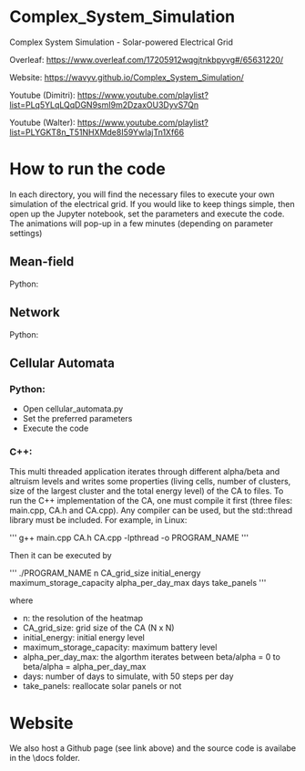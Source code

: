 # Complex_System_Simulation
Complex System Simulation - Solar-powered Electrical Grid

Overleaf: https://www.overleaf.com/17205912wqgjtnkbpyvg#/65631220/

Website: https://wavyv.github.io/Complex_System_Simulation/

Youtube (Dimitri): https://www.youtube.com/playlist?list=PLq5YLqLQqDGN9smI9m2DzaxOU3DyvS7Qn

Youtube (Walter): https://www.youtube.com/playlist?list=PLYGKT8n_T51NHXMde8I59YwIajTn1Xf66

# How to run the code

In each directory, you will find the necessary files to execute your own simulation of the electrical grid. If you would like to keep things simple, then open up the Jupyter notebook, set the parameters and execute the code. The animations will pop-up in a few minutes (depending on parameter settings) 

## Mean-field

Python:

## Network

Python:

## Cellular Automata

### Python:

- Open cellular_automata.py
- Set the preferred parameters
- Execute the code

### C++:

This multi threaded application iterates through different alpha/beta and altruism levels and writes some properties (living cells, number of clusters, size of the largest cluster and the total energy level) of the CA to files. 
To run the C++ implementation of the CA, one must compile it first (three files: main.cpp, CA.h and CA.cpp). Any compiler can be used, but the std::thread library must be included. For example, in Linux:

'''
g++ main.cpp CA.h CA.cpp -lpthread -o PROGRAM_NAME
'''

Then it can be executed by 

'''
./PROGRAM_NAME n CA_grid_size initial_energy maximum_storage_capacity alpha_per_day_max days take_panels
'''

where

- n: the resolution of the heatmap
- CA_grid_size: grid size of the CA (N x N)
- initial_energy: initial energy level
- maximum_storage_capacity: maximum battery level
- alpha_per_day_max: the algorthm iterates between beta/alpha = 0 to beta/alpha = alpha_per_day_max
- days: number of days to simulate, with 50 steps per day
- take_panels: reallocate solar panels or not

# Website

We also host a Github page (see link above) and the source code is availabe in the \docs folder.
